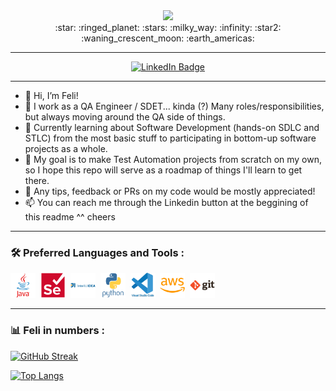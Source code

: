 <div id="header" align="center">
  <img src="https://media.giphy.com/media/jkSvCVEXWlOla/giphy.gif" width="400"/>
</div>

<div align="center"> :star: :ringed_planet: :stars: :milky_way: :infinity: :star2: :waning_crescent_moon: :earth_americas: </div>

--- 

<div id="badges" align="center">
  <a href="https://www.linkedin.com/in/felipe-ignacio-herrera-fuentes">
    <img src="https://img.shields.io/badge/LinkedIn-blue?style=for-the-badge&logo=linkedin&logoColor=white" alt="LinkedIn Badge"/>
  </a>
</div>

---

- 👋 Hi, I’m Feli!
- 👀 I work as a QA Engineer / SDET... kinda (?) Many roles/responsibilities, but always moving around the QA side of things.
- 🌱 Currently learning about Software Development (hands-on SDLC and STLC) from the most basic stuff to participating in bottom-up software projects as a whole.
- 🚀 My goal is to make Test Automation projects from scratch on my own, so I hope this repo will serve as a roadmap of things I'll learn to get there.
- 💞️ Any tips, feedback or PRs on my code would be mostly appreciated!
- 📫 You can reach me through the Linkedin button at the beggining of this readme ^^ cheers
---

### :hammer_and_wrench: Preferred Languages and Tools :
<div>
  <img src="https://github.com/devicons/devicon/blob/master/icons/java/java-original-wordmark.svg" title="Java" alt="Java" width="40" height="40"/>&nbsp;
  <img src="https://github.com/devicons/devicon/blob/master/icons/selenium/selenium-original.svg" title="Selenium" alt="Selenium" width="40" height="40"/>&nbsp;
  <img src="https://github.com/devicons/devicon/blob/master/icons/intellij/intellij-original-wordmark.svg" title="Intellij" alt="Intellij" width="40" height="40"/>&nbsp;
  <img src="https://github.com/devicons/devicon/blob/master/icons/python/python-original-wordmark.svg" title="Python" alt="Python" width="40" height="40"/>&nbsp;
  <img src="https://github.com/devicons/devicon/blob/master/icons/vscode/vscode-original-wordmark.svg" title="VSCode" alt="VSCode" width="40" height="40"/>&nbsp;
  <img src="https://github.com/devicons/devicon/blob/master/icons/amazonwebservices/amazonwebservices-plain-wordmark.svg" title="AWS" alt="AWS" width="40" height="40"/>&nbsp;
  <img src="https://github.com/devicons/devicon/blob/master/icons/git/git-original-wordmark.svg" title="Git" **alt="Git" width="40" height="40"/>
</div>

---

### :bar_chart: Feli in numbers :

[![GitHub Streak](http://github-readme-streak-stats.herokuapp.com?user=felipeihf&theme=dark&background=000000)](https://git.io/streak-stats)

[![Top Langs](https://github-readme-stats.vercel.app/api/top-langs/?username=felipeihf&layout=compact&theme=vision-friendly-dark)](https://github.com/anuraghazra/github-readme-stats)
